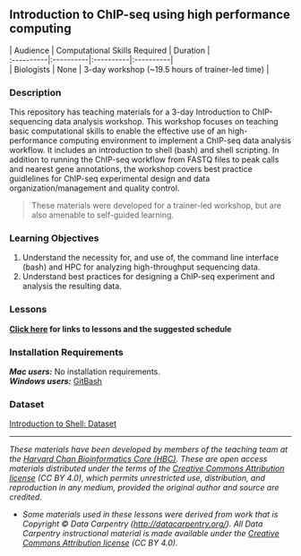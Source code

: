 ## Introduction to ChIP-seq using high performance computing


| Audience | Computational Skills Required | Duration |  
:----------|:----------|:----------|:----------|  
| Biologists | None | 3-day workshop (~19.5 hours of trainer-led time) |  

### Description

This repository has teaching materials for a 3-day Introduction to ChIP-sequencing data analysis workshop. This workshop focuses on teaching basic computational skills to enable the effective use of an high-performance computing environment to implement a ChIP-seq data analysis workflow. It includes an introduction to shell (bash) and shell scripting. In addition to running the ChIP-seq workflow from FASTQ files to peak calls and nearest gene annotations, the workshop covers best practice guidlelines for ChIP-seq experimental design and data organization/management and quality control.

> These materials were developed for a trainer-led workshop, but are also amenable to self-guided learning.

### Learning Objectives

1.	Understand the necessity for, and use of, the command line interface (bash) and HPC for analyzing high-throughput sequencing data.
2.	Understand best practices for designing a ChIP-seq experiment and analysis the resulting data.

### Lessons
**[Click here](https://hbctraining.github.io/Intro-to-Shell/schedule/) for links to lessons and the suggested schedule**

### Installation Requirements
***Mac users:***
No installation requirements.  
***Windows users:***
[GitBash](https://git-scm.com/download/win)  

### Dataset
[Introduction to Shell: Dataset](https://www.dropbox.com/s/3lua2h1oo18gbug/unix_lesson.tar.gz?dl=1)

***
*These materials have been developed by members of the teaching team at the [Harvard Chan Bioinformatics Core (HBC)](http://bioinformatics.sph.harvard.edu/). These are open access materials distributed under the terms of the [Creative Commons Attribution license](https://creativecommons.org/licenses/by/4.0/) (CC BY 4.0), which permits unrestricted use, distribution, and reproduction in any medium, provided the original author and source are credited.*

* *Some materials used in these lessons were derived from work that is Copyright © Data Carpentry (http://datacarpentry.org/). 
All Data Carpentry instructional material is made available under the [Creative Commons Attribution license](https://creativecommons.org/licenses/by/4.0/) (CC BY 4.0).*


